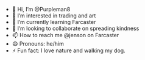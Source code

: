 - 👋 Hi, I’m @Purpleman8
- 👀 I’m interested in trading and art
- 🌱 I’m currently learning Farcaster
- 💞️ I’m looking to collaborate on spreading kindness
- 📫 How to reach me @jenson on Farcaster
- 😄 Pronouns: he/him
- ⚡ Fun fact: I love nature and walking my dog.

<!---
Purpleman8/Purpleman8 is a ✨ special ✨ repository because its `README.md` (this file) appears on your GitHub profile.
You can click the Preview link to take a look at your changes.
--->
